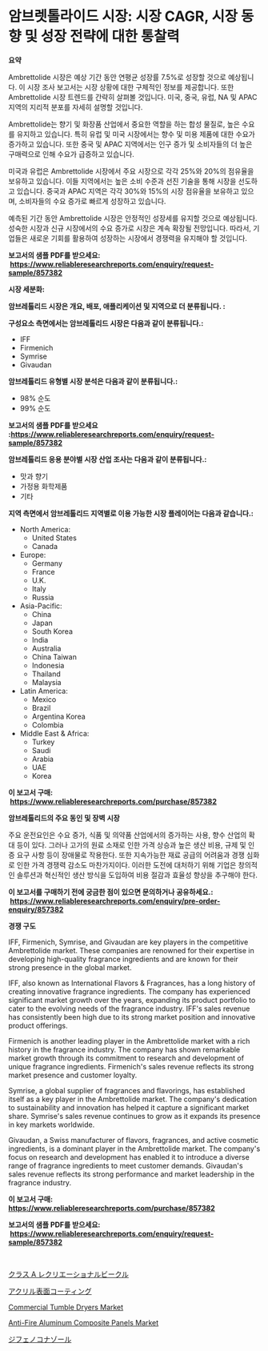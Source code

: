 <p><h1>암브렛톨라이드 시장: 시장 CAGR, 시장 동향 및 성장 전략에 대한 통찰력</h1></p><p><strong>요약</strong></p>
<p><p>Ambrettolide 시장은 예상 기간 동안 연평균 성장률 7.5%로 성장할 것으로 예상됩니다. 이 시장 조사 보고서는 시장 상황에 대한 구체적인 정보를 제공합니다. 또한 Ambrettolide 시장 트렌드를 간략히 살펴볼 것입니다. 미국, 중국, 유럽, NA 및 APAC 지역의 지리적 분포를 자세히 설명할 것입니다.</p><p>Ambrettolide는 향기 및 화장품 산업에서 중요한 역할을 하는 합성 물질로, 높은 수요를 유지하고 있습니다. 특히 유럽 및 미국 시장에서는 향수 및 미용 제품에 대한 수요가 증가하고 있습니다. 또한 중국 및 APAC 지역에서는 인구 증가 및 소비자들의 더 높은 구매력으로 인해 수요가 급증하고 있습니다.</p><p>미국과 유럽은 Ambrettolide 시장에서 주요 시장으로 각각 25%와 20%의 점유율을 보유하고 있습니다. 이들 지역에서는 높은 소비 수준과 선진 기술을 통해 시장을 선도하고 있습니다. 중국과 APAC 지역은 각각 30%와 15%의 시장 점유율을 보유하고 있으며, 소비자들의 수요 증가로 빠르게 성장하고 있습니다.</p><p>예측된 기간 동안 Ambrettolide 시장은 안정적인 성장세를 유지할 것으로 예상됩니다. 성숙한 시장과 신규 시장에서의 수요 증가로 시장은 계속 확장될 전망입니다. 따라서, 기업들은 새로운 기회를 활용하여 성장하는 시장에서 경쟁력을 유지해야 할 것입니다.</p></p>
<p><strong>보고서의 샘플 PDF를 받으세요: &nbsp;<a href="https://www.reliableresearchreports.com/enquiry/request-sample/857382">https://www.reliableresearchreports.com/enquiry/request-sample/857382</a></strong></p>
<p><strong>시장 세분화:</strong></p>
<p><strong> 암브레톨리드 시장은 개요, 배포, 애플리케이션 및 지역으로 더 분류됩니다. :</strong></p>
<p><strong>구성요소 측면에서는 암브레톨리드 시장은 다음과 같이 분류됩니다.:</strong></p>
<p><ul><li>IFF</li><li>Firmenich</li><li>Symrise</li><li>Givaudan</li></ul></p>
<p><strong> 암브레톨리드 유형별 시장 분석은 다음과 같이 분류됩니다.:</strong></p>
<p><ul><li>98% 순도</li><li>99% 순도</li></ul></p>
<p><strong>보고서의 샘플 PDF를 받으세요 :<a href="https://www.reliableresearchreports.com/enquiry/request-sample/857382">https://www.reliableresearchreports.com/enquiry/request-sample/857382</a></strong></p>
<p><strong> 암브레톨리드 응용 분야별 시장 산업 조사는 다음과 같이 분류됩니다.:</strong></p>
<p><ul><li>맛과 향기</li><li>가정용 화학제품</li><li>기타</li></ul></p>
<p><strong>지역 측면에서 암브레톨리드 지역별로 이용 가능한 시장 플레이어는 다음과 같습니다.:</strong></p>
<p><ul>
    <li>
        North America:
        <ul>
            <li>United States</li>
            <li>Canada</li>
        </ul>
    </li>
    <li>
        Europe:
        <ul>
            <li>Germany</li>
            <li>France</li>
            <li>U.K.</li>
            <li>Italy</li>
            <li>Russia</li>
        </ul>
    </li>
    <li>
        Asia-Pacific:
        <ul>
            <li>China</li>
            <li>Japan</li>
            <li>South Korea</li>
            <li>India</li>
            <li>Australia</li>
            <li>China Taiwan</li>
            <li>Indonesia</li>
            <li>Thailand</li>
            <li>Malaysia</li>
        </ul>
    </li>
    <li>
        Latin America:
        <ul>
            <li>Mexico</li>
            <li>Brazil</li>
            <li>Argentina Korea</li>
            <li>Colombia</li>
        </ul>
    </li>
    <li>
        Middle East & Africa:
        <ul>
            <li>Turkey</li>
            <li>Saudi</li>
            <li>Arabia</li>
            <li>UAE</li>
            <li>Korea</li>
        </ul>
    </li>
    </ul></p>
<p><strong>이 보고서 구매: &nbsp;<a href="https://www.reliableresearchreports.com/purchase/857382">https://www.reliableresearchreports.com/purchase/857382</a></strong></p>
<p><strong>암브레톨리드의 주요 동인 및 장벽 시장</strong></p>
<p><p>주요 운전요인은 수요 증가, 식품 및 의약품 산업에서의 증가하는 사용, 향수 산업의 확대 등이 있다. 그러나 고가의 원료 소재로 인한 가격 상승과 높은 생산 비용, 규제 및 인증 요구 사항 등이 장애물로 작용한다. 또한 지속가능한 재료 공급의 어려움과 경쟁 심화로 인한 가격 경쟁력 감소도 마찬가지이다. 이러한 도전에 대처하기 위해 기업은 창의적인 솔루션과 혁신적인 생산 방식을 도입하여 비용 절감과 효율성 향상을 추구해야 한다.</p></p>
<p><strong>이 보고서를 구매하기 전에 궁금한 점이 있으면 문의하거나 공유하세요.: &nbsp;<a href="https://www.reliableresearchreports.com/enquiry/pre-order-enquiry/857382">https://www.reliableresearchreports.com/enquiry/pre-order-enquiry/857382</a></strong></p>
<p><strong>경쟁 구도</strong></p>
<p><p>IFF, Firmenich, Symrise, and Givaudan are key players in the competitive Ambrettolide market. These companies are renowned for their expertise in developing high-quality fragrance ingredients and are known for their strong presence in the global market.</p><p>IFF, also known as International Flavors & Fragrances, has a long history of creating innovative fragrance ingredients. The company has experienced significant market growth over the years, expanding its product portfolio to cater to the evolving needs of the fragrance industry. IFF's sales revenue has consistently been high due to its strong market position and innovative product offerings.</p><p>Firmenich is another leading player in the Ambrettolide market with a rich history in the fragrance industry. The company has shown remarkable market growth through its commitment to research and development of unique fragrance ingredients. Firmenich's sales revenue reflects its strong market presence and customer loyalty.</p><p>Symrise, a global supplier of fragrances and flavorings, has established itself as a key player in the Ambrettolide market. The company's dedication to sustainability and innovation has helped it capture a significant market share. Symrise's sales revenue continues to grow as it expands its presence in key markets worldwide.</p><p>Givaudan, a Swiss manufacturer of flavors, fragrances, and active cosmetic ingredients, is a dominant player in the Ambrettolide market. The company's focus on research and development has enabled it to introduce a diverse range of fragrance ingredients to meet customer demands. Givaudan's sales revenue reflects its strong performance and market leadership in the fragrance industry.</p></p>
<p><strong>이 보고서 구매: &nbsp; <a href="https://www.reliableresearchreports.com/purchase/857382">https://www.reliableresearchreports.com/purchase/857382</a></strong></p>
<p><strong>보고서의 샘플 PDF를 받으세요: &nbsp;<a href="https://www.reliableresearchreports.com/enquiry/request-sample/857382">https://www.reliableresearchreports.com/enquiry/request-sample/857382</a></strong><strong></strong></p>
<p>&nbsp;</p>
<p><p><a href="https://medium.com/@solomonbode85/%E3%82%AF%E3%83%A9%E3%82%B9a%E3%81%AE%E3%83%AC%E3%82%AF%E3%83%AA%E3%82%A8%E3%83%BC%E3%82%B7%E3%83%A7%E3%83%B3%E8%BB%8A%E4%B8%A1%E5%B8%82%E5%A0%B4%E3%81%AE%E3%82%A4%E3%83%B3%E3%82%B5%E3%82%A4%E3%83%88-%E5%B8%82%E5%A0%B4%E3%81%AE%E3%83%88%E3%83%AC%E3%83%B3%E3%83%89-%E6%88%90%E9%95%B7-2024%E5%B9%B4%E3%81%8B%E3%82%892031%E5%B9%B4%E3%81%BE%E3%81%A7%E3%81%AE%E4%BA%88%E6%B8%AC-a41cf23673ca">クラス A レクリエーショナルビークル</a></p><p><a href="https://github.com/oafhukehf4709715/Market-Research-Report-List-1/blob/main/22381984160.md">アクリル表面コーティング</a></p><p><a href="https://view.publitas.com/reportprime-1/commercial-tumble-dryers-market-size-furnishes-valuable-information-encompassing-market-share-market-trends-and-projections-spanning-from-2024-to-2031/">Commercial Tumble Dryers Market</a></p><p><a href="https://issuu.com/reportprime-2/docs/anti-fire-aluminum-composite-panels-market-size-20">Anti-Fire Aluminum Composite Panels Market</a></p><p><a href="https://medium.com/@aurelianghideanu2022/%E3%83%87%E3%82%A3%E3%83%95%E3%82%A7%E3%83%8E%E3%82%B3%E3%83%8A%E3%82%BE%E3%83%BC%E3%83%AB%E5%B8%82%E5%A0%B4%E3%83%AC%E3%83%9D%E3%83%BC%E3%83%88%E3%81%AF-%E3%81%93%E3%81%AE%E5%B8%82%E5%A0%B4%E3%81%AE%E6%9C%80%E6%96%B0%E3%83%88%E3%83%AC%E3%83%B3%E3%83%89%E3%82%84%E6%88%90%E9%95%B7%E3%81%AE%E6%A9%9F%E4%BC%9A%E3%82%92%E6%98%8E%E3%82%89%E3%81%8B%E3%81%AB%E3%81%97%E3%81%BE%E3%81%99-0304487491b0">ジフェノコナゾール</a></p></p>